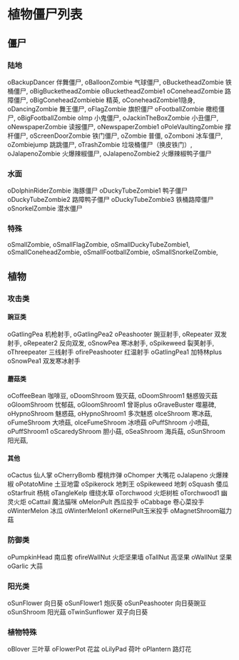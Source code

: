 # 植物僵尸列表

## 僵尸

### 陆地

oBackupDancer 伴舞僵尸,
oBalloonZombie 气球僵尸,
oBucketheadZombie 铁桶僵尸,
oBigBucketheadZombie
oBucketheadZombie1
oConeheadZombie 路障僵尸,
oBigConeheadZombiebie 精英,
oConeheadZombie1隐身,
oDancingZombie 舞王僵尸,
oFlagZombie 旗帜僵尸
oFootballZombie 橄榄僵尸,
 oBigFootballZombie
oImp 小鬼僵尸,
oJackinTheBoxZombie 小丑僵尸,
oNewspaperZombie 读报僵尸,
oNewspaperZombie1
oPoleVaultingZombie 撑杆僵尸,
oScreenDoorZombie 铁门僵尸,
oZombie 普僵,
oZomboni 冰车僵尸,
oZombiejump 跳跳僵尸,
oTrashZombie 垃圾桶僵尸（换皮铁门）,
oJalapenoZombie 火爆辣椒僵尸,
oJalapenoZombie2 火爆辣椒鸭子僵尸


### 水面

oDolphinRiderZombie 海豚僵尸
oDuckyTubeZombie1 鸭子僵尸
oDuckyTubeZombie2 路障鸭子僵尸
oDuckyTubeZombie3 铁桶路障僵尸
oSnorkelZombie 潜水僵尸

### 特殊

oSmallZombie,
oSmallFlagZombie,
oSmallDuckyTubeZombie1,
oSmallConeheadZombie,
oSmallFootballZombie,
oSmallSnorkelZombie,

## 植物

### 攻击类

#### 豌豆类

oGatlingPea 机枪射手,
oGatlingPea2
oPeashooter 豌豆射手,
oRepeater 双发射手,
oRepeater2 反向双发,
oSnowPea 寒冰射手,
oSpikeweed 裂荚射手,
oThreepeater 三线射手
ofirePeashooter 红温射手
oGatlingPea1 加特林plus
oSnowPea1 双发寒冰射手


#### 蘑菇类

oCoffeeBean 咖啡豆,
oDoomShroom 毁灭菇,
oDoomShroom1 魅惑毁灭菇
oGloomShroom 忧郁菇,
oGloomShroom1 曾哥plus
oGraveBuster 噬墓碑,
oHypnoShroom 魅惑菇,
oHypnoShroom1 多次魅惑
oIceShroom 寒冰菇,
oFumeShroom 大喷菇,
oIceFumeShroom 冰喷菇
oPuffShroom 小喷菇,
oPuffShroom1 
oScaredyShroom 胆小菇,
oSeaShroom 海兵菇,
oSunShroom 阳光菇,

#### 其他

oCactus 仙人掌
oCherryBomb 樱桃炸弹
oChomper 大嘴花
oJalapeno 火爆辣椒
oPotatoMine 土豆地雷
oSpikerock 地刺王
oSpikeweed 地刺
oSquash 倭瓜
oStarfruit 杨桃
oTangleKelp 缠绕水草
oTorchwood 火炬树桩
oTorchwood1 幽灵火炬
oCattail 魔法猫咪
oMelonPult 西瓜投手
oCabbage 卷心菜投手
oWinterMelon 冰瓜
oWinterMelon1
oKernelPult玉米投手
oMagnetShroom磁力菇

### 防御类

oPumpkinHead 南瓜套
ofireWallNut 火炬坚果墙
oTallNut 高坚果
oWallNut 坚果
oGarlic 大蒜

### 阳光类

oSunFlower 向日葵
oSunFlower1 炮灰葵
oSunPeashooter 向日葵豌豆
oSunShroom 阳光菇
oTwinSunflower 双子向日葵

### 植物特殊

oBlover 三叶草
oFlowerPot 花盆
oLilyPad 荷叶
oPlantern 路灯花
